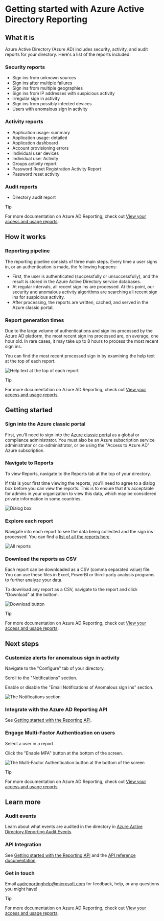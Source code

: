 <properties
   pageTitle="Azure Active Directory Reporting: Getting started | Microsoft Azure"
   description="Lists the various available reports in Azure Active Directory reporting"
   services="active-directory"
   documentationCenter=""
   authors="curtand"
   manager="stevenpo"
   editor=""/>

<tags
   ms.service="active-directory"
   ms.devlang="na"
   ms.topic="article"
   ms.tgt_pltfrm="na"
   ms.workload="identity"
   ms.date="01/05/2016"
   ms.author="curtand;kenhoff"/>

# Getting started with Azure Active Directory Reporting
## What it is
Azure Active Directory (Azure AD) includes security, activity, and audit reports for your directory. Here's a list of the reports included:

### Security reports
* Sign ins from unknown sources
* Sign ins after multiple failures
* Sign ins from multiple geographies
* Sign ins from IP addresses with suspicious activity
* Irregular sign in activity
* Sign ins from possibly infected devices
* Users with anomalous sign in activity

### Activity reports
* Application usage: summary
* Application usage: detailed
* Application dashboard
* Account provisioning errors
* Individual user devices
* Individual user Activity
* Groups activity report
* Password Reset Registration Activity Report
* Password reset activity

### Audit reports
* Directory audit report

> [!TIP]
> For more documentation on Azure AD Reporting, check out [View your access and usage reports](active-directory-view-access-usage-reports.md).
> 
> 
## How it works
### Reporting pipeline
The reporting pipeline consists of three main steps. Every time a user signs in, or an authentication is made, the following happens:

* First, the user is authenticated (successfully or unsuccessfully), and the result is stored in the Azure Active Directory service databases.
* At regular intervals, all recent sign ins are processed. At this point, our security and anomalous activity algorithms are searching all recent sign ins for suspicious activity.
* After processing, the reports are written, cached, and served in the Azure classic portal.

### Report generation times
Due to the large volume of authentications and sign ins processed by the Azure AD platform, the most recent sign ins processed are, on average, one hour old. In rare cases, it may take up to 8 hours to process the most recent sign ins.

You can find the most recent processed sign in by examining the help text at the top of each report.

![Help text at the top of each report](./media/active-directory-reporting-getting-started/reportingWatermark.PNG)

> [!TIP]
> For more documentation on Azure AD Reporting, check out [View your access and usage reports](active-directory-view-access-usage-reports.md).
> 
> 
## Getting started
### Sign into the Azure classic portal
First, you'll need to sign into the [Azure classic portal](https://manage.windowsazure.com)  as a global or compliance administrator. You must also be an Azure subscription service administrator or co-administrator, or be using the "Access to Azure AD" Azure subscription.

### Navigate to Reports
To view Reports, navigate to the Reports tab at the top of your directory.

If this is your first time viewing the reports, you'll need to agree to a dialog box before you can view the reports. This is to ensure that it's acceptable for admins in your organization to view this data, which may be considered private information in some countries.

![Dialog box](./media/active-directory-reporting-getting-started/dialogBox.png)

### Explore each report
Navigate into each report to see the data being collected and the sign ins processed. You can find a [list of all the reports here](active-directory-reporting-what-it-is.md).

![All reports](./media/active-directory-reporting-getting-started/reportsMain.png)

### Download the reports as CSV
Each report can be downloaded as a CSV (comma separated value) file. You can use these files in Excel, PowerBI or third-party analysis programs to further analyze your data.

To download any report as a CSV, navigate to the report and click "Download" at the bottom.

![Download button](./media/active-directory-reporting-getting-started/downloadButton.png)

> [!TIP]
> For more documentation on Azure AD Reporting, check out [View your access and usage reports](active-directory-view-access-usage-reports.md).
> 
> 
## Next steps
### Customize alerts for anomalous sign in activity
Navigate to the "Configure" tab of your directory.

Scroll to the "Notifications" section.

Enable or disable the "Email Notifications of Anomalous sign ins" section.

![The Notifications section](./media/active-directory-reporting-getting-started/notificationsSection.png)

### Integrate with the Azure AD Reporting API
See [Getting started with the Reporting API](active-directory-reporting-api-getting-started.md).

### Engage Multi-Factor Authentication on users
Select a user in a report.

Click the "Enable MFA" button at the bottom of the screen.

![The Multi-Factor Authentication button at the bottom of the screen](./media/active-directory-reporting-getting-started/mfaButton.png)

> [!TIP]
> For more documentation on Azure AD Reporting, check out [View your access and usage reports](active-directory-view-access-usage-reports.md).
> 
> 
## Learn more
### Audit events
Learn about what events are audited in the directory in [Azure Active Directory Reporting Audit Events](active-directory-reporting-audit-events.md).

### API Integration
See [Getting started with the Reporting API](active-directory-reporting-api-getting-started.md) and the [API reference documentation](https://msdn.microsoft.com/library/azure/mt126081.aspx).

### Get in touch
Email [aadreportinghelp@microsoft.com](mailto:aadreportinghelp@microsoft.com) for feedback, help, or any questions you might have!

> [!TIP]
> For more documentation on Azure AD Reporting, check out [View your access and usage reports](active-directory-view-access-usage-reports.md).
> 
> 
